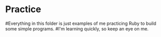 Practice
========
#Everything in this folder is just examples of me practicing Ruby to build some simple programs. 
#I'm learning quickly, so keep an eye on me.
